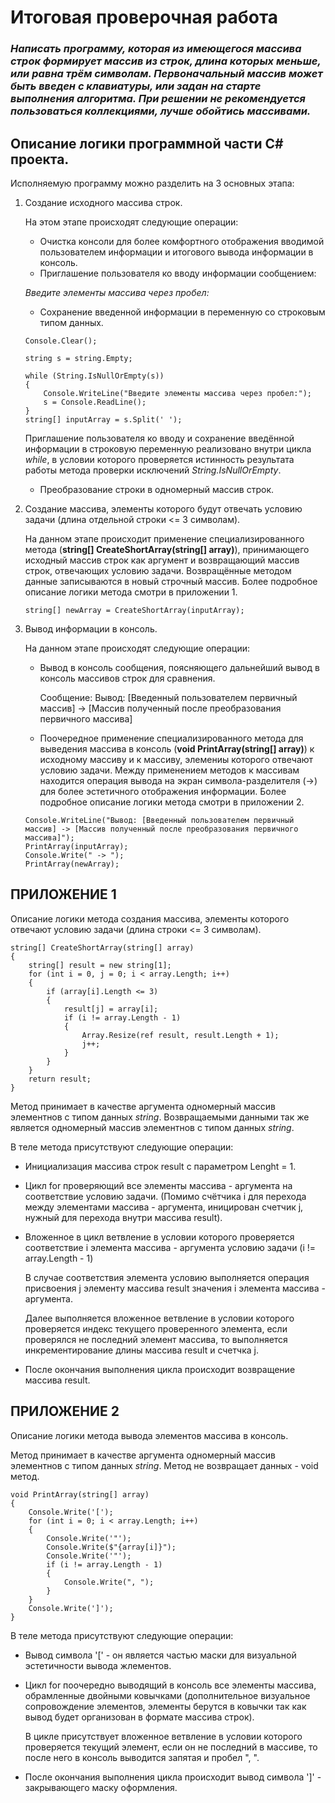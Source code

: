 # **Итоговая проверочная работа**
### *Написать программу, которая из имеющегося массива строк формирует массив из строк, длина которых меньше, или равна трём символам. Первоначальный массив может быть введен с клавиатуры, или задан на старте выполнения алгоритма. При решении не рекомендуется пользоваться коллекциями, лучше обойтись массивами.*

## Описание логики программной части C# проекта.

Исполняемую программу можно разделить на 3 основных этапа:

1. Создание исходного массива строк. 

    На этом этапе происходят следующие операции:
    * Очистка консоли для более комфортного отображения вводимой пользователем информации и итогового вывода информации в консоль.
    * Приглашение пользователя ко вводу информации сообщением: 
    
     *Введите элементы массива через пробел:*
    * Сохранение введенной информации в переменную со строковым типом данных.
    ```
    Console.Clear();

    string s = string.Empty;

    while (String.IsNullOrEmpty(s))
    {
        Console.WriteLine("Введите элементы массива через пробел:");
        s = Console.ReadLine();
    }
    string[] inputArray = s.Split(' ');
    ```
    Приглашение пользователя ко вводу и сохранение введённой информации в строковую переменную реализовано внутри цикла _while_, в условии которого проверяется истинность результата работы метода проверки исключений _String.IsNullOrEmpty_.
    * Преобразование строки в одномерный массив строк.


1. Создание массива, элементы которого будут отвечать условию задачи (длина         отдельной строки <= 3 символам).

    На данном этапе происходит применение специализированного метода (__string[] CreateShortArray(string[] array)__), принимающего исходный массив строк как аргумент и возвращающий массив строк, отвечающих условию задачи. Возвращённые методом данные записываются в новый строчный массив.  Более подробное описание логики метода смотри в приложении 1.

    ```
    string[] newArray = CreateShortArray(inputArray);
    ```

1. Вывод информации в консоль.
    
    На данном этапе происходят следующие операции:
    * Вывод в консоль сообщения, поясняющего дальнейший вывод в консоль массивов строк для сравнения.

        Сообщение: Вывод: [Введенный пользователем первичный массив] -> [Массив полученный после преобразования первичного массива]
    * Поочередное применение специализированного метода для выведения массива в консоль (__void PrintArray(string[] array)__) к исходному массиву и к массиву, элемениы которого отвечают условию задачи. Между применением методов к массивам находится операция вывода на экран символа-разделителя (->) для более эстетичного отображения информации. Более подробное описание логики метода смотри в приложении 2.

    ```
    Console.WriteLine("Вывод: [Введенный пользователем первичный массив] -> [Массив полученный после преобразования первичного массива]");
    PrintArray(inputArray);
    Console.Write(" -> ");
    PrintArray(newArray);  
    ```

## **ПРИЛОЖЕНИЕ 1**
Описание логики метода создания массива, элементы которого отвечают условию задачи (длина строки <= 3 символам).
```
string[] CreateShortArray(string[] array)
{
    string[] result = new string[1];
    for (int i = 0, j = 0; i < array.Length; i++)
    {
        if (array[i].Length <= 3)
        {
            result[j] = array[i];
            if (i != array.Length - 1)
            {
                Array.Resize(ref result, result.Length + 1);
                j++;
            }
        }
    }
    return result;
}
```
Метод принимает в качестве аргумента одномерный массив элементнов с типом данных *string*. Возвращаемыми данными так же является одномерный массив элементнов с типом данных *string*.

В теле метода присутствуют следующие операции:
* Инициализация массива строк result c параметром Lenght = 1.
* Цикл for проверяющий все элементы массива - аргумента на соответствие условию задачи. (Помимо счётчика i для перехода между элементами массива - аргумента, иницирован счетчик j, нужный для перехода внутри массива result).
* Вложенное в цикл ветвление в условии которого проверяется соответствие i элемента массива - аргумента условию задачи (i != array.Length - 1)

    В случае соответствия элемента условию выполняется операция присвоения j элементу массива result значения i элемента массива - аргумента.
    
    Далее выполняется вложенное ветвление в условии которого проверяется индекс текущего проверенного элемента, если проверялся не последний элемент массива, то выполняется инкрементирование длины массива result и счетчка j.
* После окончания выполнения цикла происходит возвращение массива result.

## **ПРИЛОЖЕНИЕ 2**

Описание логики метода вывода элементов массива в консоль.

Метод принимает в качестве аргумента одномерный массив элементнов с типом данных *string*. Метод не возвращает данных - void метод.
```
void PrintArray(string[] array)
{
    Console.Write('[');
    for (int i = 0; i < array.Length; i++)
    {
        Console.Write('"');
        Console.Write($"{array[i]}");
        Console.Write('"');
        if (i != array.Length - 1)
        {
            Console.Write(", ");
        }
    }
    Console.Write(']');
}
```
В теле метода присутствуют следующие операции:
* Вывод символа '[' - он является частью маски для визуальной эстетичности вывода жлементов.
* Цикл for поочередно выводящий в консоль все элементы массива, обрамленные двойными ковычками (дополнительное визуальное сопровождение элементов, элементы берутся в ковычки так как вывод будет организован в формате массива строк).

    В цикле присутствует вложенное ветвление в условии которого проверяется текущий элемент, если он не последний в массиве, то после него в консоль выводится запятая и пробел ", ".
* После окончания выполнения цикла происходит вывод символа ']' - закрывающего маску оформления.









